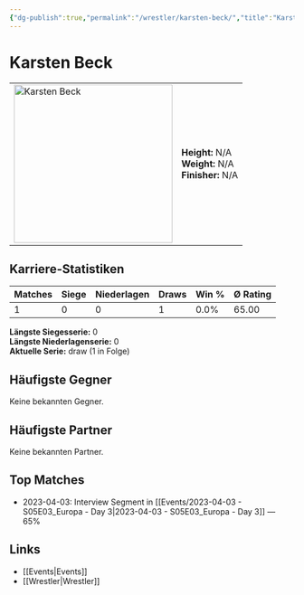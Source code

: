 ```yaml
---
{"dg-publish":true,"permalink":"/wrestler/karsten-beck/","title":"Karsten Beck","tags":["wrestler"],"noteIcon":""}
---
```



# Karsten Beck

<table>
        <tr>
        <td><img src="https://github.com/CptSpaulding1980/choke-slam-wrestling/releases/download/images/Karsten_Beck.png" width="280" alt="Karsten Beck"></td>
        <td>
        <b>Height:</b> N/A<br>
        <b>Weight:</b> N/A<br>
        <b>Finisher:</b> N/A<br>
        </td>
        </tr>
        </table>
        
## Karriere-Statistiken

| Matches | Siege | Niederlagen | Draws | Win % | Ø Rating |
|---------|-------|-------------|-------|-------|-----------|
| 1 | 0 | 0 | 1 | 0.0% | 65.00 |

**Längste Siegesserie:** 0<br>**Längste Niederlagenserie:** 0<br>**Aktuelle Serie:** draw (1 in Folge)


## Häufigste Gegner
Keine bekannten Gegner.

## Häufigste Partner
Keine bekannten Partner.

## Top Matches
- 2023-04-03: Interview Segment in [[Events/2023-04-03 - S05E03_Europa - Day 3\|2023-04-03 - S05E03_Europa - Day 3]] — 65%

## Links
- [[Events\|Events]]
- [[Wrestler\|Wrestler]]
